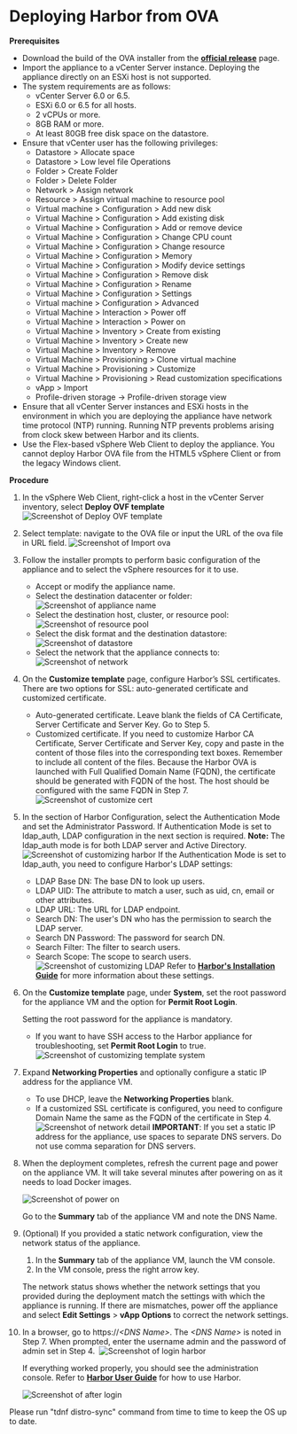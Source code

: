 # Deploying Harbor from OVA

**Prerequisites**

- Download the build of the OVA installer from the **[official release](https://github.com/vmware/harbor/releases)** page. 
- Import the appliance to a vCenter Server instance. Deploying the appliance directly on an ESXi host is not supported. 
- The system requirements are as follows:
   - vCenter Server 6.0 or 6.5.
   - ESXi 6.0 or 6.5 for all hosts.
   - 2 vCPUs or more.
   - 8GB RAM or more.
   - At least 80GB free disk space on the datastore.
- Ensure that vCenter user has the following privileges:
   - Datastore > Allocate space
   - Datastore > Low level file Operations
   - Folder > Create Folder
   - Folder > Delete Folder
   - Network > Assign network
   - Resource > Assign virtual machine to resource pool
   - Virtual machine > Configuration > Add new disk
   - Virtual Machine > Configuration > Add existing disk
   - Virtual Machine > Configuration > Add or remove device
   - Virtual Machine > Configuration > Change CPU count
   - Virtual Machine > Configuration > Change resource
   - Virtual Machine > Configuration > Memory
   - Virtual Machine > Configuration > Modify device settings
   - Virtual Machine > Configuration > Remove disk
   - Virtual Machine > Configuration > Rename
   - Virtual Machine > Configuration > Settings
   - Virtual machine > Configuration > Advanced
   - Virtual Machine > Interaction > Power off
   - Virtual Machine > Interaction > Power on
   - Virtual Machine > Inventory > Create from existing
   - Virtual Machine > Inventory > Create new
   - Virtual Machine > Inventory > Remove
   - Virtual Machine > Provisioning > Clone virtual machine
   - Virtual Machine > Provisioning > Customize
   - Virtual Machine > Provisioning > Read customization specifications
   - vApp > Import
   - Profile-driven storage -> Profile-driven storage view
- Ensure that all vCenter Server instances and ESXi hosts in the environment in which you are deploying the appliance have network time protocol (NTP) running. Running NTP prevents problems arising from clock skew between Harbor and its clients.
- Use the Flex-based vSphere Web Client to deploy the appliance. You cannot deploy Harbor OVA file from the HTML5 vSphere Client or from the legacy Windows client.

**Procedure**
1. In the vSphere Web Client, right-click a host in the vCenter Server inventory, select **Deploy OVF template**
   ![Screenshot of Deploy OVF template](img/ovainstall/DeployOVFmenu.png)
2. Select template: navigate to the OVA file or input the URL of the ova file in URL field.
   ![Screenshot of Import ova](img/ovainstall/importova.png)
3. Follow the installer prompts to perform basic configuration of the appliance and to select the vSphere resources for it to use. 
    - Accept or modify the appliance name.
    - Select the destination datacenter or folder:
    ![Screenshot of appliance name](img/ovainstall/namelocation.png)
    - Select the destination host, cluster, or resource pool:
    ![Screenshot of resource pool](img/ovainstall/resource.png)
    - Select the disk format and the destination datastore:
    ![Screenshot of datastore](img/ovainstall/datastore.png)
    - Select the network that the appliance connects to:
    ![Screenshot of network](img/ovainstall/network.png)

4. On the **Customize template** page, configure Harbor’s SSL certificates. There are two options for SSL: auto-generated certificate and customized certificate.
    - Auto-generated certificate. Leave blank the fields of CA Certificate, Server Certificate and Server Key. Go to Step 5.
    - Customized certificate. If you need to customize Harbor CA Certificate, Server Certificate and Server Key, copy and paste in the content of those files into the corresponding text boxes. Remember to include all content of the files. Because the Harbor OVA is launched with Full Qualified Domain Name (FQDN), the certificate should be generated with FQDN of the host. The host should be configured with the same FQDN in Step 7.
    ![Screenshot of customize cert](img/ovainstall/custom_cert.png)

5. In the section of Harbor Configuration, select the Authentication Mode and set the Administrator Password. If Authentication Mode is set to ldap_auth, LDAP configuration in the next section is required. **Note:** The ldap_auth mode is for both LDAP server and Active Directory.
    ![Screenshot of customizing harbor](img/ovainstall/customizeharbor.png)
    If the Authentication Mode is set to ldap_auth, you need to configure Harbor's LDAP settings:
    - LDAP Base DN: The base DN to look up users.
    - LDAP UID: The attribute to match a user, such as uid, cn, email or other attributes.
    - LDAP URL: The URL for LDAP endpoint.
    - Search DN: The user's DN who has the permission to search the LDAP server.
    - Search DN Password: The password for search DN.
    - Search Filter: The filter to search users.
    - Search Scope: The scope to search users.
    ![Screenshot of customizing LDAP](img/ovainstall/customizeldap.png)
    Refer to **[Harbor's Installation Guide](installation_guide.md)** for more information about these settings.


6. On the **Customize template** page, under **System**, set the root password for the appliance VM and the option for **Permit Root Login**.

    Setting the root password for the appliance is mandatory. 

    - If you want to have SSH access to the Harbor appliance for troubleshooting, set **Permit Root Login** to true.
    ![Screenshot of customizing template system](img/ovainstall/system.png)

7. Expand **Networking Properties** and optionally configure a static IP address for the appliance VM. 

   - To use DHCP, leave the **Networking Properties** blank.
   - If a customized SSL certificate is configured, you need to configure Domain Name the same as the FQDN of the certificate in Step 4.
    ![Screenshot of network detail](img/ovainstall/network2.png)
    **IMPORTANT**: If you set a static IP address for the appliance, use spaces to separate DNS servers. Do not use comma separation for DNS servers.

8. When the deployment completes, refresh the current page and power on the appliance VM. It will take several minutes after powering on as it needs to load Docker images. 

   ![Screenshot of power on](img/ovainstall/poweron.png)

   Go to the **Summary** tab of the appliance VM and note the DNS Name.

9. (Optional) If you provided a static network configuration, view the network status of the appliance.

    1. In the **Summary** tab of the appliance VM, launch the VM console.
    2. In the VM console, press the right arrow key.

    The network status shows whether the network settings that you provided during the deployment match the settings with which the appliance is running. If there are mismatches, power off the appliance and select **Edit Settings** > **vApp Options** to correct the network settings.

10. In a browser, go to https://*&lt;DNS Name&gt;*. The *&lt;DNS Name&gt;* is noted in Step 7. When prompted, enter the username admin and the password of admin set in Step 4. 
   ![Screenshot of login harbor](img/ovainstall/login.png)

    If everything worked properly, you should see the administration console. Refer to **[Harbor User Guide](user_guide.md)** for how to use Harbor.

    ![Screenshot of after login](img/ovainstall/afterlogin.png)

Please run "tdnf distro-sync" command from time to time to keep the OS up to date.